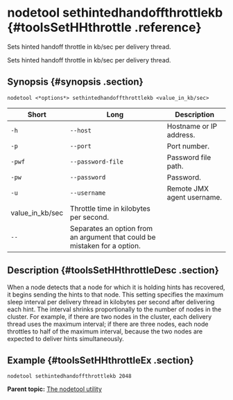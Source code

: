 # nodetool sethintedhandoffthrottlekb {#toolsSetHHthrottle .reference}

Sets hinted handoff throttle in kb/sec per delivery thread.

Sets hinted handoff throttle in kb/sec per delivery thread.

## Synopsis {#synopsis .section}

```language-bash
nodetool <*options*> sethintedhandoffthrottlekb <value_in_kb/sec>
```

|Short|Long|Description|
|-----|----|-----------|
|`-h`|`--host`|Hostname or IP address.|
|`-p`|`--port`|Port number.|
|`-pwf`|`--password-file`|Password file path.|
|`-pw`|`--password`|Password.|
|`-u`|`--username`|Remote JMX agent username.|
|value\_in\_kb/sec|Throttle time in kilobytes per second.|
|`--`|Separates an option from an argument that could be mistaken for a option.|

## Description {#toolsSetHHthrottleDesc .section}

When a node detects that a node for which it is holding hints has recovered, it begins sending the hints to that node. This setting specifies the maximum sleep interval per delivery thread in kilobytes per second after delivering each hint. The interval shrinks proportionally to the number of nodes in the cluster. For example, if there are two nodes in the cluster, each delivery thread uses the maximum interval; if there are three nodes, each node throttles to half of the maximum interval, because the two nodes are expected to deliver hints simultaneously.

## Example {#toolsSetHHthrottleEx .section}

```language-bash
nodetool sethintedhandoffthrottlekb 2048
```

**Parent topic:** [The nodetool utility](../../cassandra/tools/toolsNodetool.md)

